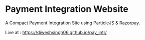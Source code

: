 # Payment Integration Website

A Compact Payment Integration Site using ParticleJS & Razorpay.

Live at : https://diweshsingh06.github.io/pay_intr/
